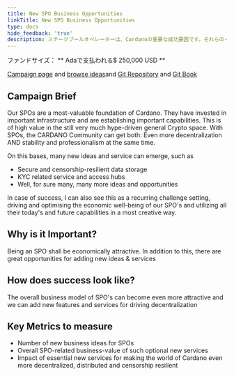 ```yaml
---
title: New SPO Business Opportunities
linkTitle: New SPO Business Opportunities
type: docs
hide_feedback: 'true'
description: ステークプールオペレーターは、Cardanoの重要な成功要因です。それらのインフラストラクチャと機能により、重要な新しいサービスを作成できます
---
```


ファンドサイズ： **&nbsp;Adaで支払われる$ 250,000  USD **<br>

[Campaign page](https://cardano.ideascale.com/a/campaign-home/26245) and [browse ideas](https://cardano.ideascale.com/a/ideas/top/campaign-filter/byids/campaigns/26245/stage/unspecified)and [Git Repository](https://github.com/Catalyst-Challenges/F7-New-SPO-Business-Opportunities) and [Git Book](https://quality-assurance-dao.gitbook.io/catalyst-fund-7-challenges/fund-7/new-spo-business-opportunities)

## Campaign Brief

Our SPOs are a most-valuable foundation of Cardano. They have invested in important infrastructure and are establishing important capabilities. This is of high value in the still very much hype-driven general Crypto space. With SPOs, the CARDANO Community can get both: Even more decentralization AND stability and professionalism at the same time.

On this bases, many new ideas and service can emerge, such as

- Secure and censorship-resilient data storage
- KYC related service and access hubs
- Well, for sure many, many more ideas and opportunities

In case of success, I can also see this as a recurring challenge setting, driving and optimising the economic well-being of our SPO's and utilizing all their today's and future capabilities in a most creative way.

## Why is it Important?

Being an SPO shall be economically attractive. In addition to this, there are great opportunities for adding new ideas &amp; services

## How does success look like?

The overall business model of SPO's can become even more attractive and we can add new features and services for driving decentralization

## Key Metrics to measure

- Number of new business ideas for SPOs
- Overall SPO-related business-value of such optional new services
- Impact of essential new services for making the world of Cardano even more decentralized, distributed and censorship resilient
